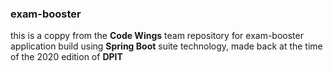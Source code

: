 ### exam-booster

this is a coppy from the **Code Wings** team repository for exam-booster application build using **Spring Boot** suite technology, made back at the time of the 2020 edition of **DPIT**
